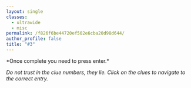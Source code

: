 ```yaml
---
layout: single
classes:
  - ultrawide
  - misc
permalink: /f826f6be44720ef502e6cba20d98d644/
author_profile: false
title: "#3"
---
```


<head>
	<meta name="viewport" content="width=device-width,initial-scale=1">
	<script src="https://cdnjs.cloudflare.com/ajax/libs/underscore.js/1.9.1/underscore-min.js"></script>
	<script src="https://ajax.googleapis.com/ajax/libs/jquery/1.6.2/jquery.min.js"></script>
	<script src="/assets/crossword/jquery.crossword.js"></script>
	<script src="/assets/crossword/crossword2.js"></script>
	<link href="/assets/css/crossword.css" rel="stylesheet" type="text/css">
	<script type="text/javascript">
		function adjustFontSize() {
			const div1 = document.querySelectorAll('#puzzle td input');
			var div_array = [...div1]; // converts NodeList to Array
			div_array.forEach(div => {
				const divWidth = div.offsetWidth; // Get the width of the div
				const fontSize = divWidth/1.15; // Adjust this ratio as needed
				div.style.fontSize = fontSize + 'px'; // Set font size based on div's width
			});
		}
		addEventListener("DOMContentLoaded", (event) => {adjustFontSize()});
		window.addEventListener('resize', adjustFontSize);
	</script>
</head>
*Once complete you need to press enter.*

*Do not trust in the clue numbers, they lie. Click on the clues to navigate to the correct entry.*

<a id="complete" href="/4" style='display:none'>lancersbucket.github.io/4</a>

<div class="container">
	<div id="puzzle-wrapper"></div>
</div>
